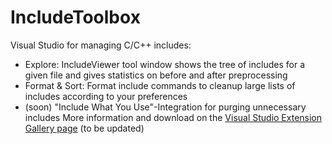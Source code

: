 # IncludeToolbox
Visual Studio for managing C/C++ includes:
* Explore: IncludeViewer tool window shows the tree of includes for a given file and gives statistics on before and after preprocessing
* Format & Sort: Format include commands to cleanup large lists of includes according to your preferences
* (soon) "Include What You Use"-Integration for purging unnecessary includes
More information and download on the [Visual Studio Extension Gallery page](https://gallery.msdn.microsoft.com/c8b0f253-37ac-48cf-b64c-85ac634c2d87)
(to be updated)
